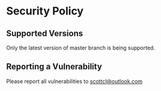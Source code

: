 # Security Policy

## Supported Versions

Only the latest version of master branch is being supported.

## Reporting a Vulnerability

Please report all vulnerabilities to scottcl@outlook.com

